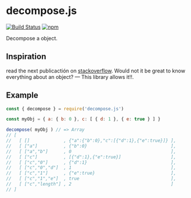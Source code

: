 # decompose.js

[![Build Status](https://travis-ci.org/JonDotsoy/decompose.js.svg?branch=master)](https://travis-ci.org/JonDotsoy/decompose.js)
[![npm](https://img.shields.io/npm/v/decompose.js.svg)](https://www.npmjs.com/package/decompose.js)

Decompose a object.

## Inspiration
read the next publicactión on [stackoverflow](stackoverflow/questions/8318357).
Would not it be great to know everything about an object? — This library allows it!!.

## Example

```javascript
const { decompose } = require('decompose.js')

const myObj = { a: { b: 0 }, c: [ { d: 1 }, { e: true } ] }

decompose( myObj ) // => Array
// [
//   [ []             , {"a":{"b":0},"c":[{"d":1},{"e":true}]} ],
//   [ ["a"]          , {"b":0}                                ],
//   [ ["a","b"]      , 0                                      ],
//   [ ["c"]          , [{"d":1},{"e":true}]                   ],
//   [ ["c","0"]      , {"d":1}                                ],
//   [ ["c","0","d"]  , 1                                      ],
//   [ ["c","1"]      , {"e":true}                             ],
//   [ ["c","1","e"]  , true                                   ],
//   [ ["c","length"] , 2                                      ]
// ]
```



[stackoverflow/questions/8318357]: http://stackoverflow.com/questions/8318357/javascript-pointer-reference-craziness-can-someone-explain-this "Javascript pointer/reference craziness. Can someone explain this?"


